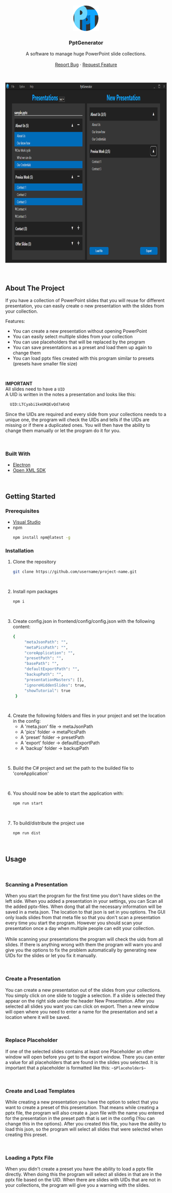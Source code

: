 <!-- PROJECT LOGO -->
<br />
<div align="center">
        <img src="pics/pptLogo128x128.png" alt="Logo" width="80" height="80">
    <h3 align="center">PptGenerator</h3>
    <p align="center">
        A software to manage huge PowerPoint slide collections.
        <br />
        <br />
        <a href="#">Report Bug</a>
        ·
        <a href="#">Request Feature</a>
    </p>
</div>

<br />
<br />
  
<div align="center">
    <img src="pics/ProgrammScreenshot.png" alt="Main Window" width="1000" height="563">
</div>  

<br />
<br />

<!-- ABOUT THE PROJECT -->
## About The Project  

If you have a collection of PowerPoint slides that you will reuse for different presentation, you can easily create o new presentation with the slides from your collection.  

Features: 
* You can create a new presentation without opening PowerPoint
* You can easily select multiple slides from your collection
* You can use placeholders that will be replaced by the program
* You can save presentations as a preset and load them up again to change them
* You can load pptx files created with this program similar to presets (presets have smaller file size)

<br />

__IMPORTANT__  
All slides need to have a `UID`  
A UID is written in the notes a presentation and looks like this:  
```sh
  UID:LTCyabi1keUKQEvQd7aKnQ
  ```
Since the UIDs are required and every slide from your collections needs to a unique one, the program will check the UIDs and tells if the UIDs are missing or if there a duplicated ones. You will then have the ability to change them manually or let the program do it for you.

<br />

### Built With  

* [Electron](https://www.electronjs.org/)
* [Open XML SDK](https://docs.microsoft.com/de-de/office/open-xml/open-xml-sdk)

<br />

<!-- GETTING STARTED -->
## Getting Started

### Prerequisites  

* [Visual Studio](https://visualstudio.microsoft.com/)
* npm
  ```sh
  npm install npm@latest -g
  ```

### Installation  

1. Clone the repository
   ```sh
   git clone https://github.com/username/project-name.git
   ```

<br />

2. Install npm packages
   ```sh
   npm i
   ```

<br />

3. Create config.json in frontend/config/config.json with the following content:
   ```sh
   {
        "metaJsonPath": "",
        "metaPicsPath": "",
        "coreApplication": "",
        "presetPath": "",
        "basePath": "",
        "defaultExportPath": "",
        "backupPath": "",
        "presentationMasters": [],
        "ignoreHiddenSlides": true,
        "showTutorial": true
    }
    ```

<br />

4. Create the following folders and files in your project and set the location in the config:
    * A 'meta.json' file -> metaJsonPath
    * A 'pics' folder -> metaPicsPath
    * A 'preset' folder -> presetPath
    * A 'export' folder -> defaultExportPath
    * A 'backup' folder -> backupPath 

<br />

5. Build the C# project and set the path to the builded file to 'coreApplication'

<br />

6. You should now be able to start the application with:
   ```sh
   npm run start
   ```

<br />

7. To build/distribute the project use
   ```sh
   npm run dist
   ```

<br />

<!-- USAGE -->
## Usage  

<br />

### Scanning a Presentation  
When you start the program for the first time you don't have slides on the left side. When you added a presentation in your settings, you can Scan all the added pptx-files.
When dong that all the necessary information will be saved in a meta.json. The location to that json is set in you options. The GUI only loads slides from that meta file
so that you don't scan a presentation every time you start the program. However you should scan your presentation once a day when multiple people can edit your collection.  
<br />
While scanning your presentations the program will check the uids from all slides. If there is anything wrong with them the program will warn you and give you the options
to fix the problem automatically by generating new UIDs for the slides or let you fix it manually.

<br />

### Create a Presentation  
You can create a new presentation out of the slides from your collections. You simply click on one slide to toggle a selection.
If a slide is selected they appear on the right side under the header New Presentation. After you selected all slides you want you can click on export.
Then a new window will open where you need to enter a name for the presentation and set a location where it will be saved.

<br />

### Replace Placeholder  
If one of the selected slides contains at least one Placeholder an other window will open before you get to the export window.
There you can enter a value for all placeholders that are found in the slides you selected.
It is important that a placeholder is formatted like this: `~$Placeholder$~`

<br />

### Create and Load Templates  
While creating a new presentation you have the option to select that you want to create a preset of this presentation. That means while creating a pptx file,
the program will also create a .json file with the name you entered for the presentation in the preset path that is set in the config (You can change this in the options).
After you created this file, you have the ability to load this json, so the program will select all slides that were selected when creating this preset.


<br />

### Loading a Pptx File  
When you didn't create a preset you have the ability to load a pptx file directly. When doing this the program will select all slides in that are in the pptx file based on the UID. When there are slides with UIDs that are not in your collections, the program will give you a warning with the slides. 